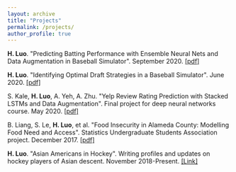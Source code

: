 ```yaml
---
layout: archive
title: "Projects"
permalink: /projects/
author_profile: true
---
```


**H. Luo**. "Predicting Batting Performance with Ensemble Neural Nets and Data Augmentation in Baseball Simulator". September 2020. [[pdf]](../assets/files/Brokenbat_Player_Modelling.pdf)

**H. Luo**. "Identifying Optimal Draft Strategies in a Baseball Simulator". June 2020. [[pdf]](../assets/files/BrokenBat_Draft_Report.pdf)

S. Kale, **H. Luo**, A. Yeh, A. Zhu. "Yelp Review Rating Prediction with Stacked LSTMs and Data Augmentation". Final project for deep neural networks course. May 2020. [[pdf]](../assets/files/yelp.pdf)

B. Liang, S. Le, **H. Luo**, et al. "Food Insecurity in Alameda County: Modelling Food Need and Access". Statistics Undergraduate Students Association project. December 2017. [[pdf]](../assets/files/SUSA_Food_Insecurity.pdf)

**H. Luo**. "Asian Americans in Hockey". Writing profiles and updates on hockey players of Asian descent. November 2018-Present. [[Link]](https://asianamericansinhockey.com/)
